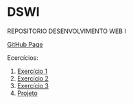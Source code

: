 # DSWI
REPOSITORIO DESENVOLVIMENTO WEB I

[GitHub Page](https://eduardo-j-s.github.io/DSWI/)

Ecercícios:
  <ol>
      <li>
        <a href="https://eduardo-j-s.github.io/DSWI/Exercicio1/pages/home.html">Exercício 1</a>
      </li>
      <li>
        <a href="https://eduardo-j-s.github.io/DSWI/exercicio2/conta.html">Exercício 2</a>
      </li>
      <li>
        <a href="https://eduardo-j-s.github.io/DSWI/exercicio3/pages/home.html">Exercício 3</a>
      </li>
      <li>
        <a href="https://eduardo-j-s.github.io/DSWI/projeto/pages/home.html">Projeto</a>
      </li>
  </ol>
